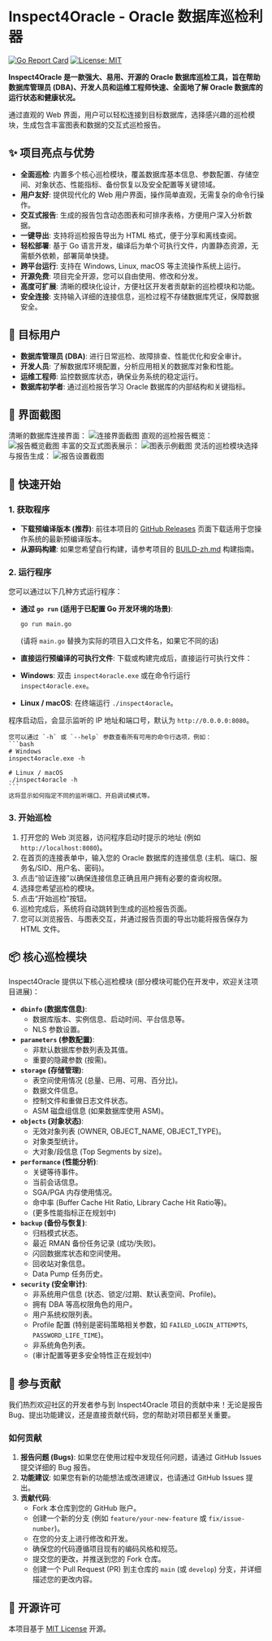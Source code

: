 # Inspect4Oracle - Oracle 数据库巡检利器

[![Go Report Card](https://goreportcard.com/badge/github.com/goodwaysIT/inspect4oracle)](https://goreportcard.com/report/github.com/goodwaysIT/inspect4oracle)
[![License: MIT](https://img.shields.io/badge/License-MIT-yellow.svg)](https://opensource.org/licenses/MIT)


**Inspect4Oracle 是一款强大、易用、开源的 Oracle 数据库巡检工具，旨在帮助数据库管理员 (DBA)、开发人员和运维工程师快速、全面地了解 Oracle 数据库的运行状态和健康状况。**

通过直观的 Web 界面，用户可以轻松连接到目标数据库，选择感兴趣的巡检模块，生成包含丰富图表和数据的交互式巡检报告。

## ✨ 项目亮点与优势

*   **全面巡检**: 内置多个核心巡检模块，覆盖数据库基本信息、参数配置、存储空间、对象状态、性能指标、备份恢复以及安全配置等关键领域。
*   **用户友好**: 提供现代化的 Web 用户界面，操作简单直观，无需复杂的命令行操作。
*   **交互式报告**: 生成的报告包含动态图表和可排序表格，方便用户深入分析数据。
*   **一键导出**: 支持将巡检报告导出为 HTML 格式，便于分享和离线查阅。
*   **轻松部署**: 基于 Go 语言开发，编译后为单个可执行文件，内置静态资源，无需额外依赖，部署简单快捷。
*   **跨平台运行**: 支持在 Windows, Linux, macOS 等主流操作系统上运行。
*   **开源免费**: 项目完全开源，您可以自由使用、修改和分发。
*   **高度可扩展**: 清晰的模块化设计，方便社区开发者贡献新的巡检模块和功能。
*   **安全连接**: 支持输入详细的连接信息，巡检过程不存储数据库凭证，保障数据安全。

## 🎯 目标用户

*   **数据库管理员 (DBA)**: 进行日常巡检、故障排查、性能优化和安全审计。
*   **开发人员**: 了解数据库环境配置，分析应用相关的数据库对象和性能。
*   **运维工程师**: 监控数据库状态，确保业务系统的稳定运行。
*   **数据库初学者**: 通过巡检报告学习 Oracle 数据库的内部结构和关键指标。

## 📸 界面截图

清晰的数据库连接界面：
![连接界面截图](./assets/images/connection_ui_zh.png)
直观的巡检报告概览：
![报告概览截图](./assets/images/report_overview_zh.png)
丰富的交互式图表展示：
![图表示例截图](./assets/images/chart_example_zh.gif)
灵活的巡检模块选择与报告生成：
![报告设置截图](./assets/images/report_settings_zh.png)

## 🚀 快速开始

### 1. 获取程序

*   **下载预编译版本 (推荐)**:
    前往本项目的 [GitHub Releases](https://github.com/goodwaysIT/inspect4oracle/releases) 页面下载适用于您操作系统的最新预编译版本。
*   **从源码构建**:
    如果您希望自行构建，请参考项目的 [BUILD-zh.md](./BUILD-zh.md) 构建指南。

### 2. 运行程序

您可以通过以下几种方式运行程序：

*   **通过 `go run` (适用于已配置 Go 开发环境的场景)**:
    ```bash
    go run main.go
    ```
    (请将 `main.go` 替换为实际的项目入口文件名，如果它不同的话)

*   **直接运行预编译的可执行文件**:
    下载或构建完成后，直接运行可执行文件：

*   **Windows**: 双击 `inspect4oracle.exe` 或在命令行运行 `inspect4oracle.exe`。
*   **Linux / macOS**: 在终端运行 `./inspect4oracle`。

程序启动后，会显示监听的 IP 地址和端口号，默认为 `http://0.0.0.0:8080`。

    您可以通过 `-h` 或 `--help` 参数查看所有可用的命令行选项，例如：
    ```bash
    # Windows
    inspect4oracle.exe -h

    # Linux / macOS
    ./inspect4oracle -h
    ```
    这将显示如何指定不同的监听端口、开启调试模式等。

### 3. 开始巡检

1.  打开您的 Web 浏览器，访问程序启动时提示的地址 (例如 `http://localhost:8080`)。
2.  在首页的连接表单中，输入您的 Oracle 数据库的连接信息 (主机、端口、服务名/SID、用户名、密码)。
3.  点击“验证连接”以确保连接信息正确且用户拥有必要的查询权限。
4.  选择您希望巡检的模块。
5.  点击“开始巡检”按钮。
6.  巡检完成后，系统将自动跳转到生成的巡检报告页面。
7.  您可以浏览报告、与图表交互，并通过报告页面的导出功能将报告保存为 HTML 文件。

## 📦 核心巡检模块

Inspect4Oracle 提供以下核心巡检模块 (部分模块可能仍在开发中，欢迎关注项目进展)：

*   **`dbinfo` (数据库信息)**:
    *   数据库版本、实例信息、启动时间、平台信息等。
    *   NLS 参数设置。
*   **`parameters` (参数配置)**:
    *   非默认数据库参数列表及其值。
    *   重要的隐藏参数 (按需)。
*   **`storage` (存储管理)**:
    *   表空间使用情况 (总量、已用、可用、百分比)。
    *   数据文件信息。
    *   控制文件和重做日志文件状态。
    *   ASM 磁盘组信息 (如果数据库使用 ASM)。
*   **`objects` (对象状态)**:
    *   无效对象列表 (OWNER, OBJECT_NAME, OBJECT_TYPE)。
    *   对象类型统计。
    *   大对象/段信息 (Top Segments by size)。
*   **`performance` (性能分析)**:
    *   关键等待事件。
    *   当前会话信息。
    *   SGA/PGA 内存使用情况。
    *   命中率 (Buffer Cache Hit Ratio, Library Cache Hit Ratio等)。
    *   (更多性能指标正在规划中)
*   **`backup` (备份与恢复)**:
    *   归档模式状态。
    *   最近 RMAN 备份任务记录 (成功/失败)。
    *   闪回数据库状态和空间使用。
    *   回收站对象信息。
    *   Data Pump 任务历史。
*   **`security` (安全审计)**:
    *   非系统用户信息 (状态、锁定/过期、默认表空间、Profile)。
    *   拥有 DBA 等高权限角色的用户。
    *   用户系统权限列表。
    *   Profile 配置 (特别是密码策略相关参数，如 `FAILED_LOGIN_ATTEMPTS`, `PASSWORD_LIFE_TIME`)。
    *   非系统角色列表。
    *   (审计配置等更多安全特性正在规划中)

## 🤝 参与贡献

我们热烈欢迎社区的开发者参与到 Inspect4Oracle 项目的贡献中来！无论是报告 Bug、提出功能建议，还是直接贡献代码，您的帮助对项目都至关重要。

### 如何贡献

1.  **报告问题 (Bugs)**: 如果您在使用过程中发现任何问题，请通过 GitHub Issues 提交详细的 Bug 报告。
2.  **功能建议**: 如果您有新的功能想法或改进建议，也请通过 GitHub Issues 提出。
3.  **贡献代码**:
    *   Fork 本仓库到您的 GitHub 账户。
    *   创建一个新的分支 (例如 `feature/your-new-feature` 或 `fix/issue-number`)。
    *   在您的分支上进行修改和开发。
    *   确保您的代码遵循项目现有的编码风格和规范。
    *   提交您的更改，并推送到您的 Fork 仓库。
    *   创建一个 Pull Request (PR) 到主仓库的 `main` (或 `develop`) 分支，并详细描述您的更改内容。



## 📜 开源许可

本项目基于 [MIT License](LICENSE) 开源。

